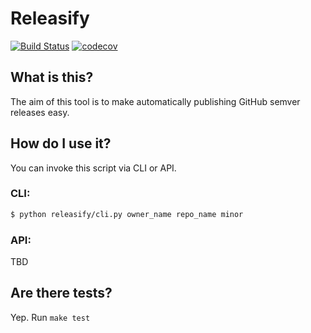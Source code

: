# Releasify

[![Build Status](https://travis-ci.org/steven-mercatante/releasify.svg?branch=master)](https://travis-ci.org/steven-mercatante/releasify)
[![codecov](https://codecov.io/gh/steven-mercatante/releasify/branch/master/graph/badge.svg)](https://codecov.io/gh/steven-mercatante/releasify)

## What is this?
The aim of this tool is to make automatically publishing GitHub semver releases easy.

## How do I use it?
You can invoke this script via CLI or API.

### CLI:
```bash
$ python releasify/cli.py owner_name repo_name minor
```

### API:
TBD

## Are there tests?
Yep. Run `make test`
